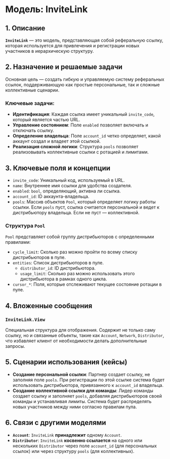 # Модель: InviteLink

## 1. Описание

**`InviteLink`** — это модель, представляющая собой реферальную ссылку, которая используется для привлечения и регистрации новых участников в иерархическую структуру.

## 2. Назначение и решаемые задачи

Основная цель — создать гибкую и управляемую систему реферальных ссылок, поддерживающую как простые персональные, так и сложные коллективные сценарии.

### Ключевые задачи:
- **Идентификация**: Каждая ссылка имеет уникальный `invite_code`, который является частью URL.
- **Управление состоянием**: Поле `enabled` позволяет включать и отключать ссылку.
- **Определение владельца**: Поле `account_id` четко определяет, какой аккаунт создал и владеет этой ссылкой.
- **Реализация сложной логики**: Структура `pools` позволяет реализовывать коллективные ссылки с ротацией и лимитами.

## 3. Ключевые поля и концепции

- `invite_code`: Уникальный код, используемый в URL.
- `name`: Внутреннее имя ссылки для удобства создателя.
- `enabled`: `bool`, определяющий, активна ли ссылка.
- `account_id`: ID аккаунта-владельца.
- `pools`: Массив объектов `Pool`, который определяет логику работы ссылки. Если `pools` пуст, ссылка считается персональной и ведет к дистрибьютору владельца. Если не пуст — коллективной.

### Структура `Pool`
`Pool` представляет собой группу дистрибьюторов с определенными правилами:
- `cycle_limit`: Сколько раз можно пройти по всему списку дистрибьюторов в пуле.
- `entities`: Список дистрибьюторов в пуле.
  - `distributor_id`: ID дистрибьютора.
  - `usage_limit`: Сколько раз можно использовать этого дистрибьютора в рамках одного цикла.
- `cursor_*`: Поля, которые отслеживают текущее состояние ротации в пуле.

## 4. Вложенные сообщения

### `InviteLink.View`
Специальная структура для отображения. Содержит не только саму ссылку, но и связанные объекты, такие как `Account`, `Network`, `Distributor`, что избавляет клиент от необходимости делать дополнительные запросы.

## 5. Сценарии использования (кейсы)

- **Создание персональной ссылки**: Партнер создает ссылку, не заполняя поле `pools`. При регистрации по этой ссылке система будет использовать дистрибьютора, привязанного к `account_id` владельца.
- **Создание коллективной ссылки для команды**: Лидер команды создает ссылку и заполняет `pools`, добавляя дистрибьюторов своей команды и устанавливая лимиты. Система будет распределять новых участников между ними согласно правилам пула.

## 6. Связи с другими моделями

- **`Account`**: `InviteLink` **принадлежит** одному `Account`.
- **`Distributor`**: `InviteLink` **косвенно ссылается** на одного или нескольких `Distributor` через поле `account_id` (для персональных ссылок) или через структуру `pools` (для коллективных).
